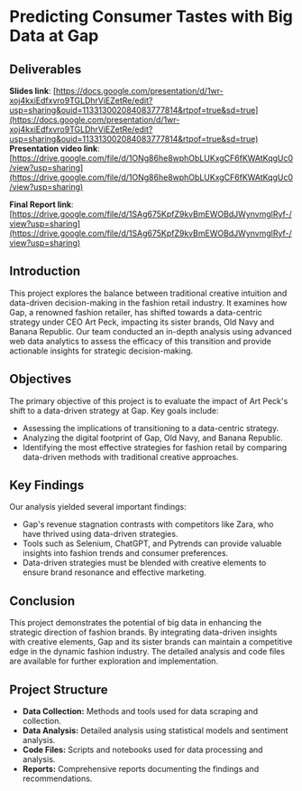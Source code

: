 # Predicting Consumer Tastes with Big Data at Gap

## Deliverables
**Slides link**: [https://docs.google.com/presentation/d/1wr-xoj4kxiEdfxvro9TGLDhrViEZetRe/edit?usp=sharing&ouid=113313002084083777814&rtpof=true&sd=true](https://docs.google.com/presentation/d/1wr-xoj4kxiEdfxvro9TGLDhrViEZetRe/edit?usp=sharing&ouid=113313002084083777814&rtpof=true&sd=true)  
**Presentation video link**: [https://drive.google.com/file/d/1ONg86he8wphObLUKxgCF6fKWAtKqgUc0/view?usp=sharing](https://drive.google.com/file/d/1ONg86he8wphObLUKxgCF6fKWAtKqgUc0/view?usp=sharing)

**Final Report link**: [https://drive.google.com/file/d/1SAg675KpfZ9kvBmEWOBdJWynvmglRyf-/view?usp=sharing](https://drive.google.com/file/d/1SAg675KpfZ9kvBmEWOBdJWynvmglRyf-/view?usp=sharing)

## Introduction
This project explores the balance between traditional creative intuition and data-driven decision-making in the fashion retail industry. It examines how Gap, a renowned fashion retailer, has shifted towards a data-centric strategy under CEO Art Peck, impacting its sister brands, Old Navy and Banana Republic. Our team conducted an in-depth analysis using advanced web data analytics to assess the efficacy of this transition and provide actionable insights for strategic decision-making.

## Objectives
The primary objective of this project is to evaluate the impact of Art Peck's shift to a data-driven strategy at Gap. Key goals include:

- Assessing the implications of transitioning to a data-centric strategy.
- Analyzing the digital footprint of Gap, Old Navy, and Banana Republic.
- Identifying the most effective strategies for fashion retail by comparing data-driven methods with traditional creative approaches.

## Key Findings
Our analysis yielded several important findings:

- Gap's revenue stagnation contrasts with competitors like Zara, who have thrived using data-driven strategies.
- Tools such as Selenium, ChatGPT, and Pytrends can provide valuable insights into fashion trends and consumer preferences.
- Data-driven strategies must be blended with creative elements to ensure brand resonance and effective marketing.


## Conclusion
This project demonstrates the potential of big data in enhancing the strategic direction of fashion brands. By integrating data-driven insights with creative elements, Gap and its sister brands can maintain a competitive edge in the dynamic fashion industry. The detailed analysis and code files are available for further exploration and implementation.

## Project Structure
- **Data Collection:** Methods and tools used for data scraping and collection.
- **Data Analysis:** Detailed analysis using statistical models and sentiment analysis.
- **Code Files:** Scripts and notebooks used for data processing and analysis.
- **Reports:** Comprehensive reports documenting the findings and recommendations.


